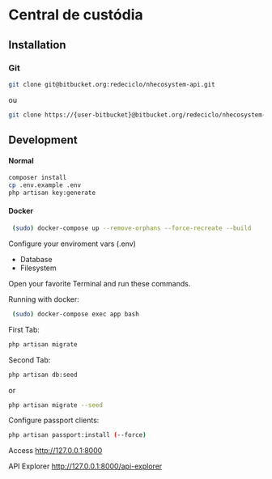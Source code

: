 # Central de custódia
## Installation
### Git
```sh
git clone git@bitbucket.org:redeciclo/nhecosystem-api.git
```
ou
```sh
git clone https://{user-bitbucket}@bitbucket.org/redeciclo/nhecosystem-api.git
```
## Development
#### Normal
```sh
composer install
cp .env.example .env
php artisan key:generate
```
#### Docker
```sh
 (sudo) docker-compose up --remove-orphans --force-recreate --build
```
Configure your enviroment vars (.env)
* Database
* Filesystem

Open your favorite Terminal and run these commands. 

Running with docker:
```sh
 (sudo) docker-compose exec app bash
```

First Tab:

```sh
php artisan migrate
```

Second Tab:

```sh
php artisan db:seed
```
or
```sh
php artisan migrate --seed
```

Configure passport clients:

```sh
php artisan passport:install (--force)
```

Access http://127.0.0.1:8000

API Explorer http://127.0.0.1:8000/api-explorer
